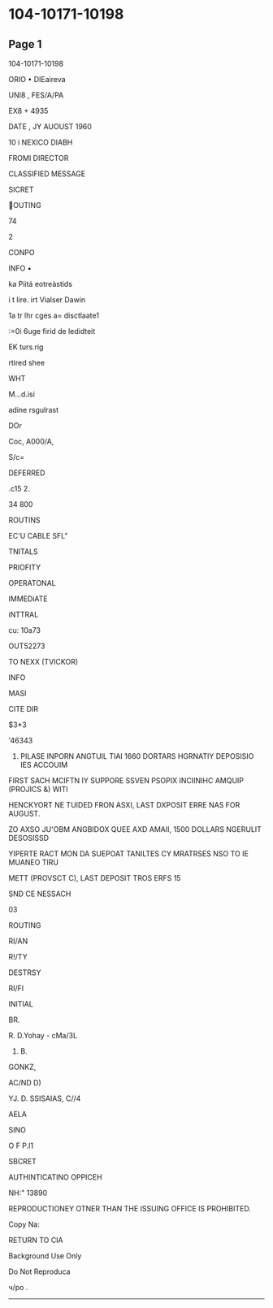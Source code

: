 # 104-10171-10198

## Page 1

104-10171-10198

ORIO • DIEaireva

UNI8 , FES/A/PA

EX8 + 4935

DATE , JY AUOUST 1960

10 i NEXICO DIABH

FROMI DIRECTOR

CLASSIFIED MESSAGE

SICRET

OUTING

74

2

CONPO

INFO •

ka Piitá eotreàstids

i t lire. irt Vialser Dawin

1a tr lhr cges a= disctlaate1

:=0i 6uge firid de ledidteit

EK turs.rig

rtired shee

WHT

M...d.isi

adine rsgulrast

DOr

Coc, A000/A,

S/c=

DEFERRED

.c15 2.

34 800

ROUTINS

EC'U CABLE SFL"

TNITALS

PRIOFITY

OPERATONAL

IMMEDiATE

iNTTRAL

cu: 10a73

OUT52273

TO NEXX (TVICKOR)

INFO

MASI

CITE DIR

$3*3

'46343

1. PILASE INPORN ANGTUIL TIAI 1660 DORTARS HGRNATIY DEPOSISIO IES ACCOUIM

FIRST SACH MCIFTN IY SUPPORE SSVEN PSOPIX INCIINIHC AMQUIP (PROJICS &) WITI

HENCKYORT NE TUIDED FRON ASXI, LAST DXPOSIT ERRE NAS FOR AUGUST.

ZO AXSO JU'OBM ANGBIDOX QUEE AXD AMAII, 1500 DOLLARS NGERULIT DESOSISSD

YIPERTE RACT MON DA SUEPOAT TANILTES CY MRATRSES NSO TO IE MUANEO TIRU

METT (PROVSCT C), LAST DEPOSIT TROS ERFS 15

SND CE NESSACH

03

ROUTING

RI/AN

R!/TY

DESTRSY

RI/FI

INITIAL

BR.

R. D.Yohay - cMa/3L

1. B.

GONKZ,

AC/ND D)

YJ. D. SSISAIAS, C//4

AELA

SINO

O F P.I1

SBCRET

AUTHINTICATINO OPPICEH

NH:" 13890

REPRODUCTIONEY OTNER THAN THE ISSUING OFFICE IS PROHIBITED.

Copy Na:

RETURN TO CIA

Background Use Only

Do Not Reproduca

ч/ро .

---

